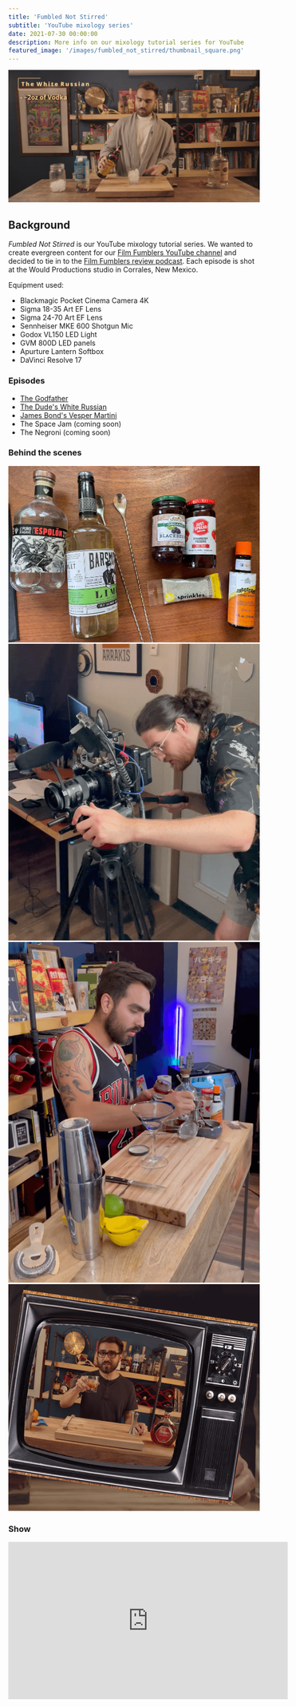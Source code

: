 ```yaml
---
title: 'Fumbled Not Stirred'
subtitle: 'YouTube mixology series'
date: 2021-07-30 00:00:00
description: More info on our mixology tutorial series for YouTube
featured_image: '/images/fumbled_not_stirred/thumbnail_square.png'
---
```


![](/images/fumbled_not_stirred/thumbnail.png)

## Background

_Fumbled Not Stirred_ is our YouTube mixology tutorial series. We wanted to create evergreen content for our [Film Fumblers YouTube channel](https://www.youtube.com/channel/UCawu2pOm_jmtAss4dN7z2KQ) and decided to tie in to the [Film Fumblers review podcast](https://filmfumblers.com). Each episode is shot at the Would Productions studio in Corrales, New Mexico.

Equipment used:

* Blackmagic Pocket Cinema Camera 4K
* Sigma 18-35 Art EF Lens
* Sigma 24-70 Art EF Lens
* Sennheiser MKE 600 Shotgun Mic
* Godox VL150 LED Light
* GVM 800D LED panels
* Apurture Lantern Softbox
* DaVinci Resolve 17

### Episodes

* [The Godfather](https://www.youtube.com/watch?v=HIO1DdVT7qM)
* [The Dude's White Russian](https://www.youtube.com/watch?v=eKjRv1kwGAI)
* [James Bond's Vesper Martini](https://www.youtube.com/watch?v=ERjMg-O75ms)
* The Space Jam (coming soon)
* The Negroni (coming soon)

### Behind the scenes

<div class="gallery" data-columns="2">
	<img src="/images/fumbled_not_stirred/behind_1.jpg">
	<img src="/images/fumbled_not_stirred/behind_2.png">
	<img src="/images/fumbled_not_stirred/behind_3.png">
	<img src="/images/fumbled_not_stirred/behind_4.png">
</div>

### Show

<iframe width="560" height="315" src="https://www.youtube.com/embed/ERjMg-O75ms" title="YouTube video player" frameborder="0" allow="accelerometer; autoplay; clipboard-write; encrypted-media; gyroscope; picture-in-picture" allowfullscreen></iframe>